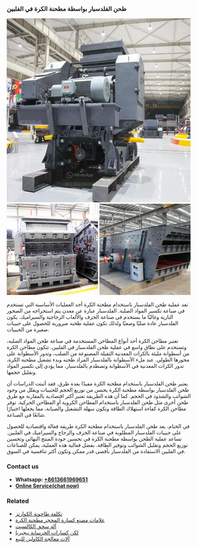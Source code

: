 <h3>طحن الفلدسبار بواسطة مطحنة الكرة في الفلبين</h3><img src='1701852458.jpg' alt=''><p>تعد عملية طحن الفلدسبار باستخدام مطحنة الكرة أحد العمليات الأساسية التي تستخدم في صناعة تكسير المواد الصلبة. الفلدسبار عبارة عن معدن يتم استخراجه من الصخور النارية وغالبًا ما يستخدم في صناعة الخزف والألعاب الزجاجية والسيراميك. يكون الفلدسبار عادة صلبًا وصعبًا ولذلك تكون عملية طحنه ضرورية للحصول على حبيبات صغيرة من الحبيبات.</p><p>تعتبر مطاحن الكرة أحد أنواع المطاحن المستخدمة في صناعة طحن المواد الصلبة، وتستخدم على نطاق واسع في عملية طحن الفلدسبار في الفلبين. تتكون مطاحن الكرة من أسطوانة مليئة بالكرات المعدنية الثقيلة المصنوعة من الصلب، وتدور الأسطوانة على محورها الطولي. عند ملء الأسطوانة بالفلدسبار المراد طحنه وبدء تشغيل مطحنة الكرة، تدور الكرات المعدنية في الأسطوانة وتصطدم بالفلدسبار، مما يؤدي إلى تكسير المواد وتقليل حجمها.</p><p>يعتبر طحن الفلدسبار باستخدام مطحنة الكرة مفيدًا بعدة طرق. فقد أثبتت الدراسات أن طحن الفلدسبار بواسطة مطحنة الكرة يحسن من توزيع الحجم للحبيبات ويقلل من وجود الشوائب والشذوذ في الحجم. كما أن هذه الطريقة تعتبر أكثر اقتصادية بالمقارنة مع طرق طحن أخرى مثل طحن الفلدسبار باستخدام المطاحن الكروية أو المطاحن الحركية. توفر مطاحن الكرة كفاءة استهلاك الطاقة وتكون سهلة التشغيل والصيانة، مما يجعلها اختيارًا شائعًا في الصناعة.</p><p>في الختام، يعد طحن الفلدسبار باستخدام مطحنة الكرة طريقة فعالة واقتصادية للحصول على حبيبات الفلدسبار المطلوبة في صناعة الخزف والزجاج والسيراميك في الفلبين. تساعد عملية الطحن بواسطة مطحنة الكرة في تحسين جودة المنتج النهائي وتحسين توزيع الحجم وتقليل الشوائب وتوفير الطاقة. بفضل فعالية هذه العملية، يمكن للصناعات في الفلبين الاستفادة من الفلدسبار بأقصى قدر ممكن وتكون أكثر تنافسية في السوق.</p><h3>Contact us</h3><ul><li><strong>Whatsapp:&nbsp;<a href="https://wa.me/8613661969651">+8613661969651</a></strong></li><li><a href="https://swt.shibang-china.com/?git&amp;zhl&amp;طحن الفلدسبار بواسطة مطحنة الكرة في الفلبين"><strong>Online Service(chat now)</strong></a></li></ul><h3>Related</h3><ul><li><a href='تكلفة طاحونة الكوارتز.md'>تكلفة طاحونة الكوارتز</a></li><li><a href='علامات مصنع كسارة المحجر مطحنة الكرة.md'>علامات مصنع كسارة المحجر مطحنة الكرة</a></li><li><a href='آلة سحق الكالسيت.md'>آلة سحق الكالسيت</a></li><li><a href='لكن كسارات الخرسانة نيجيريا.md'>لكن كسارات الخرسانة نيجيريا</a></li><li><a href='آلات معالجة الكاولين للبيع.md'>آلات معالجة الكاولين للبيع</a></li></ul>